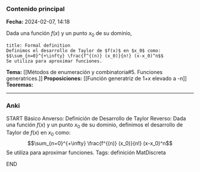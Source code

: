 ### Contenido principal

**Fecha:** 2024-02-07, 14:18

Dada una función $f(x)$ y un punto $x_0$ de su dominio,

```ad-formal
title: Formal definition
Definimos el desarrollo de Taylor de $f(x)$ en $x_0$ como:
$$\sum_{n=0}^{+\infty} \frac{f^{(n)} (x_0)}{n!} (x-x_0)^n$$
Se utiliza para aproximar funciones.
```

**Tema:** [[Métodos de enumeración y combinatoria#5. Funciones generatrices.]]
**Proposiciones:** [[Función generatriz de 1+x elevado a -n]]
**Teoremas:**

---
### Anki

START
Básico
Anverso: Definición de Desarrollo de Taylor
Reverso: Dada una función $f(x)$ y un punto $x_0$ de su dominio, definimos el desarrollo de Taylor de $f(x)$ en $x_0$ como:
$$\sum_{n=0}^{+\infty} \frac{f^{(n)} (x_0)}{n!} (x-x_0)^n$$
Se utiliza para aproximar funciones.
Tags: definición MatDiscreta
<!--ID: 1707764225023-->
END